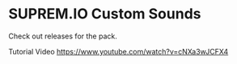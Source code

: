 # SUPREM.IO Custom Sounds
Check out releases for the pack.

Tutorial Video https://www.youtube.com/watch?v=cNXa3wJCFX4
